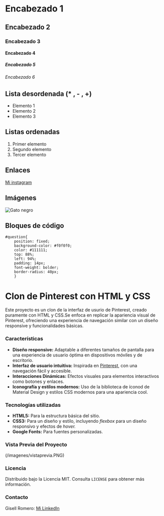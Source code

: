 # Encabezado 1
## Encabezado 2
### Encabezado 3
#### Encabezado 4
##### Encabezado 5
###### Encabezado 6

## Lista desordenada (* , - , +)

- Elemento 1
- Elemento 2
- Elemento 3

## Listas ordenadas
1. Primer elemento
2. Segundo elemento
3. Tercer elemento

## Enlaces
[Mi instagram]()

## Imágenes
![Gato negro](https://i.pinimg.com/564x/66/87/1a/66871a3bc082c08a2fd56dea5bf3d1f5.jpg)

## Bloques de código
```
#question{
    position: fixed;
    background-color: #f0f0f0;
    color: #111111;
    top: 88%;
    left: 94%;
    padding: 14px;
    font-weight: bolder;
    border-radius: 40px;
    }
```

# Clon de Pinterest con HTML y CSS

Este proyecto es un clon de la interfaz de usurio de Pinterest, creado puramente con HTML y CSS.Se enfoca en replicar la apariencia visual de Pinterest, ofreciendo una experiencia  de navegación similar con un diseño responsive y funcionalidades básicas.

### Características

+ **Diseño responsive:** Adaptable a diferentes tamaños de pantalla para una experiencia de usuario óptima en dispositivos móviles y de escritorio.
+ **Interfaz de usuario intuitiva:** Inspirada en [Pinterest](https://www.pinterest.es/), con una navegación fácil y accesible.
+ **Interacciones Dinámicas:** Efectos visuales para elementos interactivos como botones y enlaces.
+ **Iconografía y estilos modernos:** Uso de la biblioteca de íconod de Material Design y estilos CSS modernos para una apariencia cool.

### Tecnologías utilizadas
* **HTML5:** Para la estructura básica del sitio.
* **CSS3:** Para un diseño y estilo, incluyendo _flexbox_ para un diseño responsivo y efectos de _hover._
* **Google Fonts:** Para fuentes personalizadas.

### Vista Previa del Proyecto
(/imagenes/vistaprevia.PNG)

### Licencia
Distribuido bajo la Licencia MIT. Consulta `LICENSE` para obtener más información.

### Contacto
Gisell Romero: [Mi LinkedIn](www.linkedin.com/in/soriano-romero-gisell-noemi-0834b0284)
